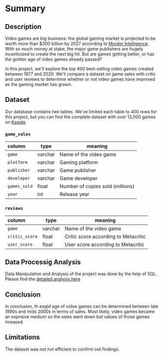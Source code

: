 # Summary 
## Description 
<p>Video games are big business: the global gaming market is projected to be worth more than $300 billion by 2027 according to <a href="https://www.mordorintelligence.com/industry-reports/global-gaming-market">Mordor Intelligence</a>. With so much money at stake, the major game publishers are hugely incentivized to create the next big hit. But are games getting better, or has the golden age of video games already passed?</p>
<p>In this project, we'll explore the top 400 best-selling video games created between 1977 and 2020. We'll compare a dataset on game sales with critic and user reviews to determine whether or not video games have improved as the gaming market has grown.</p>

## Dataset 
<p>Our database contains two tables. We've limited each table to 400 rows for this project, but you can find the complete dataset with over 13,000 games on <a href="https://www.kaggle.com/holmjason2/videogamedata">Kaggle</a>. </p>
<h3 id="game_sales"><code>game_sales</code></h3>
<table>
<thead>
<tr>
<th style="text-align:left;">column</th>
<th>type</th>
<th>meaning</th>
</tr>
</thead>
<tbody>
<tr>
<td style="text-align:left;"><code>game</code></td>
<td>varchar</td>
<td>Name of the video game</td>
</tr>
<tr>
<td style="text-align:left;"><code>platform</code></td>
<td>varchar</td>
<td>Gaming platform</td>
</tr>
<tr>
<td style="text-align:left;"><code>publisher</code></td>
<td>varchar</td>
<td>Game publisher</td>
</tr>
<tr>
<td style="text-align:left;"><code>developer</code></td>
<td>varchar</td>
<td>Game developer</td>
</tr>
<tr>
<td style="text-align:left;"><code>games_sold</code></td>
<td>float</td>
<td>Number of copies sold (millions)</td>
</tr>
<tr>
<td style="text-align:left;"><code>year</code></td>
<td>int</td>
<td>Release year</td>
</tr>
</tbody>
</table>
<h3 id="reviews"><code>reviews</code></h3>
<table>
<thead>
<tr>
<th style="text-align:left;">column</th>
<th>type</th>
<th>meaning</th>
</tr>
</thead>
<tbody>
<tr>
<td style="text-align:left;"><code>game</code></td>
<td>varchar</td>
<td>Name of the video game</td>
</tr>
<tr>
<td style="text-align:left;"><code>critic_score</code></td>
<td>float</td>
<td>Critic score according to Metacritic</td>
</tr>
<tr>
<td style="text-align:left;"><code>user_score</code></td>
<td>float</td>
<td>User score according to Metacritic</td>
</tr>
</tbody>
</table>

## Data Processig Analysis 
Data Manipulation and Analysis of the project was done by the help of SQL. 
Please find the [detailed analysis here](Analysis.pdf)

## Conclusion
In conclusion, th eogld age of vidoe games can be determined between late 1990s and mids 2000s in terms of sales. Most likely, video games became an expnsive medium so the sales went down but values of those games inreased. 

## Limitations
The dataset was not not efficient to confirm out findings. 

